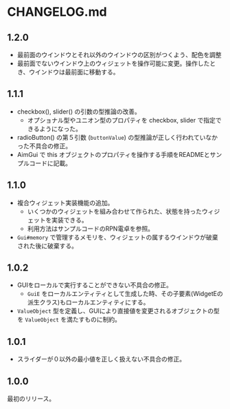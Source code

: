 # CHANGELOG.md

## 1.2.0

- 最前面のウインドウとそれ以外のウインドウの区別がつくよう、配色を調整
- 最前面でないウインドウ上のウィジェットを操作可能に変更。操作したとき、ウインドウは最前面に移動する。

## 1.1.1

- checkbox(), slider() の引数の型推論の改善。
    - オプショナル型やユニオン型のプロパティを checkbox, slider で指定できるようになった。
- radioButton() の第５引数 (`buttonValue`) の型推論が正しく行われていなかった不具合の修正。
- AimGui で this オブジェクトのプロパティを操作する手順をREADMEとサンプルコードに記載。

## 1.1.0

- 複合ウィジェット実装機能の追加。
    - いくつかのウィジェットを組み合わせて作られた、状態を持ったウィジェットを実装できる。
    - 利用方法はサンプルコードのRPN電卓を参照。
- `Gui#memory` で管理するメモリを、ウィジェットの属するウインドウが破棄された後に破棄する。

## 1.0.2

- GUIをローカルで実行することができない不具合の修正。
    - `GuiE` をローカルエンティティとして生成した時、その子要素(WidgetEの派生クラス)もローカルエンティティにする。
- `ValueObject` 型を定義し、GUIにより直接値を変更されるオブジェクトの型を `ValueObject` を満たすものに制約。

## 1.0.1

- スライダーが０以外の最小値を正しく扱えない不具合の修正。

## 1.0.0

最初のリリース。
